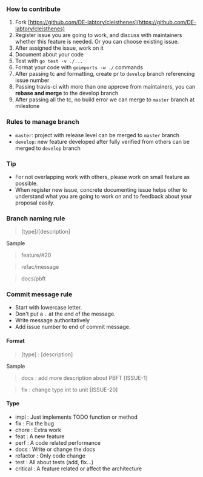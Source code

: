 ### How to contribute

1. Fork [https://github.com/DE-labtory/cleisthenes](https://github.com/DE-labtory/cleisthenes)
2. Register issue you are going to work, and discuss with maintainers whether this feature is needed. Or you can choose existing issue.
3. After assigned the issue, work on it
4. Document about your code
5. Test with `go test -v ./...`
6. Format your code with `goimports -w ./` commands
7. After passing tc and formatting, create pr to `develop` branch referencing issue number
8. Passing travis-ci with more than one approve from maintainers, you can **rebase and merge** to the develop branch
9. After passing all the tc, no build error we can merge to `master` branch at milestone

### Rules to manage branch

* `master`: project with release level can be merged to `master` branch
* `develop`: new feature developed after fully verified from others can be merged to `develop` branch

### Tip

* For not overlapping work with others, please work on small feature as possible.
* When register new issue, concrete documenting issue helps other to understand what you are going to work on and to feedback about your proposal easily.

### Branch naming rule

> [type]/[description]

Sample

> feature/#20

> refac/message

> docs/pbft


### Commit message rule

* Start with lowercase letter.  
* Don't put a `.` at the end of the message.
* Write message authoritatively
* Add issue number to end of commit message.

#### Format

> [type] : [description]

Sample

> docs : add more description about PBFT [ISSUE-1]

> fix : change type int to unit [ISSUE-20]


#### Type

- impl : Just implements TODO function or method
- fix : Fix the bug
- chore : Extra work
- feat : A new feature
- perf : A code related performance
- docs : Write or change the docs
- refactor : Only code change 
- test : All about tests (add, fix...)
- critical : A feature related or affect the architecture
